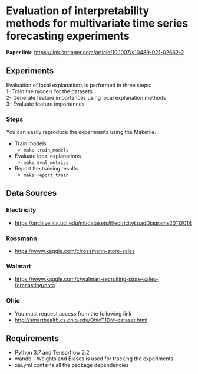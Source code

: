 # Evaluation of interpretability methods for multivariate time series forecasting experiments

**Paper link**: https://link.springer.com/article/10.1007/s10489-021-02662-2

## Experiments
Evaluation of local explanations is performed in three steps: <br>
1- Train the models for the datasets <br>
2- Generate feature importances using local explanation methods <br>
3- Evaluate feature importances <br>

### Steps
You can easily reproduce the experiments using the Makefile.
- Train models
    - `make train_models`
- Evaluate local explanations
    - `make eval_metrics`
- Report the training results
    - `make report_train`

## Data Sources
### Electricity
- https://archive.ics.uci.edu/ml/datasets/ElectricityLoadDiagrams20112014
### Rossmann
- https://www.kaggle.com/c/rossmann-store-sales
### Walmart
- https://www.kaggle.com/c/walmart-recruiting-store-sales-forecasting/data
### Ohio
- You must request access from the following link
- http://smarthealth.cs.ohio.edu/OhioT1DM-dataset.html

## Requirements
- Python 3.7 and Tensorflow 2.2
- wandb - Weights and Biases is used for tracking the experiments
- xai.yml contains all the package dependencies
